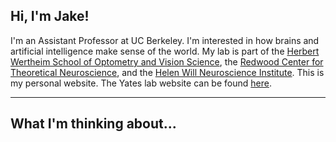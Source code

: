 <script>
  import LinesHr from "../components/LinesHr.svelte";
  import LatestThoughts from "../components/LatestThoughts.svelte";
</script>

<LinesHr />

## Hi, I'm Jake! 

I'm an Assistant Professor at UC Berkeley. I'm interested in how brains and artificial intelligence make sense of the world. My lab is part of the [Herbert Wertheim School of Optometry and Vision Science](https://vision.berkeley.edu/), the [Redwood Center for Theoretical Neuroscience](https://redwood.berkeley.edu/), and the [Helen Will Neuroscience Institute](https://hwni.berkeley.edu/). This is my personal website. The Yates lab website can be found [here](https://yates-lab.github.io/).


---

## What I'm thinking about...

<LatestThoughts />
